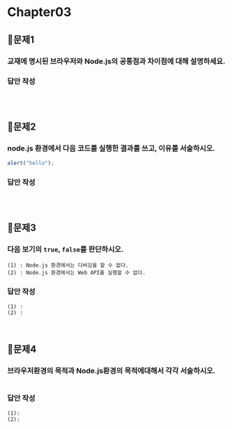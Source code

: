 # Chapter03
## 📌문제1
### 교재에 명시된 브라우저와 Node.js의 공통점과 차이점에 대해 설명하세요.
### 답안 작성
```
```

<br>

## 📌문제2
### node.js 환경에서 다음 코드를 실행한 결과를 쓰고, 이유를 서술하시오.
```js
alert("hello");
```
### 답안 작성
```
```

<br>

## 📌문제3
### 다음 보기의 `true`, `false`를 판단하시오.
```
(1) : Node.js 환경에서는 디버깅을 할 수 없다.
(2) : Node.js 환경에서는 Web API를 실행할 수 없다.
```
### 답안 작성
```
(1) : 
(2) : 
```

<br>

## 📌문제4
### 브라우저환경의 목적과 Node.js환경의 목적에대해서 각각 서술하시오.
```
```
### 답안 작성
```
(1):
(2):
```

<br>

